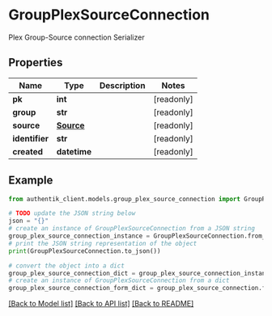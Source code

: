 # GroupPlexSourceConnection

Plex Group-Source connection Serializer

## Properties

Name | Type | Description | Notes
------------ | ------------- | ------------- | -------------
**pk** | **int** |  | [readonly] 
**group** | **str** |  | [readonly] 
**source** | [**Source**](Source.md) |  | [readonly] 
**identifier** | **str** |  | [readonly] 
**created** | **datetime** |  | [readonly] 

## Example

```python
from authentik_client.models.group_plex_source_connection import GroupPlexSourceConnection

# TODO update the JSON string below
json = "{}"
# create an instance of GroupPlexSourceConnection from a JSON string
group_plex_source_connection_instance = GroupPlexSourceConnection.from_json(json)
# print the JSON string representation of the object
print(GroupPlexSourceConnection.to_json())

# convert the object into a dict
group_plex_source_connection_dict = group_plex_source_connection_instance.to_dict()
# create an instance of GroupPlexSourceConnection from a dict
group_plex_source_connection_form_dict = group_plex_source_connection.from_dict(group_plex_source_connection_dict)
```
[[Back to Model list]](../README.md#documentation-for-models) [[Back to API list]](../README.md#documentation-for-api-endpoints) [[Back to README]](../README.md)


